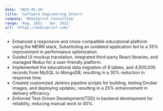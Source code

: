 ```yaml
---
date: '2022-01-10'
title: 'Software Engineering Intern'
company: 'MobiSprint Consulting'
range: 'Aug. 2021 - Jan. 2022'
url: 'https://mobisprint.com/'
---
```


- Enhanced a responsive and cross-compatible educational platform using the MERN stack, Substituting an outdated application led to a 35% improvement in performance optimization.
- Guided UI mockup translation, integrated third-party React libraries, and managed Redux for a user-friendly platform.
- Implemented the educational data migration of 8 tables, and 4,500,000 records from MySQL to MongoDB, resulting in a 30% reduction in response time.
- Created customized Jenkins pipeline scripts for building, testing Docker images, and deploying updates, resulting in a 25% enhancement in delivery efficiency.
- Enforced Test-Driven Development(TDD) in backend development for reliablity, reducing manual work to 40%.